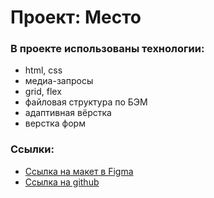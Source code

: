 # Проект: Место

### В проекте использованы технологии:
* html, css
* медиа-запросы
* grid, flex
* файловая структура по БЭМ
* адаптивная вёрстка
* верстка форм
 
 ### Ссылки:
* [Ссылка на макет в Figma](https://www.figma.com/file/2cn9N9jSkmxD84oJik7xL7/JavaScript.-Sprint-4?node-id=0%3A1)
* [Ссылка на github](https://katyashmilash.github.io/mesto/)
